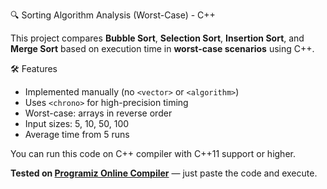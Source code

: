 🔍 Sorting Algorithm Analysis (Worst-Case) - C++

This project compares **Bubble Sort**, **Selection Sort**, **Insertion Sort**, and **Merge Sort** based on execution time in **worst-case scenarios** using C++.

🛠 Features

- Implemented manually (no `<vector>` or `<algorithm>`)
- Uses `<chrono>` for high-precision timing
- Worst-case: arrays in reverse order
- Input sizes: 5, 10, 50, 100
- Average time from 5 runs


You can run this code on  C++ compiler with C++11 support or higher.

**Tested on [Programiz Online Compiler](https://www.programiz.com/cpp-programming/online-compiler)** — just paste the code and execute.
